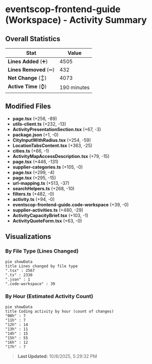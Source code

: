 # eventscop-frontend-guide (Workspace) - Activity Summary 

## Overall Statistics

| Stat                   | Value                                                             |
| ---------------------- | ----------------------------------------------------------------- |
| **Lines Added** (➕)   | 4505                                          |
| **Lines Removed** (➖) | 432                                        |
| **Net Change** (↕)    | 4073                |
| **Active Time** (⌚)   | 190 minutes |


## Modified Files
- **page.tsx** (+256, -89)
- **utils-client.ts** (+232, -13)
- **ActivityPresentationSection.tsx** (+67, -3)
- **package.json** (+1, -0)
- **CityInputWithRadius.tsx** (+254, -59)
- **LocationTabsContent.tsx** (+363, -25)
- **cities.ts** (+66, -1)
- **ActivityMapAccessDescription.tsx** (+79, -15)
- **page.tsx** (+446, -131)
- **supplier-categories.ts** (+105, -0)
- **page.tsx** (+299, -4)
- **page.tsx** (+295, -15)
- **url-mapping.ts** (+513, -37)
- **searchHelpers.ts** (+268, -10)
- **filters.ts** (+482, -0)
- **activity.ts** (+94, -0)
- **eventscop-frontend-guide.code-workspace** (+39, -0)
- **supplier-activities.ts** (+480, -29)
- **ActivityCapacityBrief.tsx** (+103, -1)
- **ActivityQuoteForm.tsx** (+63, -0)

## Visualizations

### By File Type (Lines Changed)

```mermaid
pie showData
title Lines changed by file type
".tsx" : 2567
".ts" : 2330
".json" : 1
".code-workspace" : 39
```

### By Hour (Estimated Activity Count)

```mermaid
pie showData
title Coding activity by hour (count of changes)
"00h" : 7
"11h" : 7
"12h" : 14
"13h" : 11
"14h" : 15
"15h" : 55
"16h" : 12
"17h" : 7
```


> **Last Updated:** 10/8/2025, 5:29:32 PM